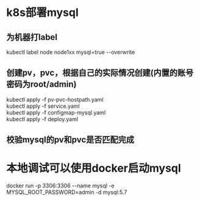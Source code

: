 # k8s部署mysql 

## 为机器打label 
kubectl label node node1xx mysql=true --overwrite

## 创建pv，pvc，根据自己的实际情况创建(内置的账号密码为root/admin)
kubectl apply -f pv-pvc-hostpath.yaml   
kubectl apply -f service.yaml     
kubectl apply -f configmap-mysql.yaml   
kubectl apply -f deploy.yaml  

## 校验mysql的pv和pvc是否匹配完成

# 本地调试可以使用docker启动mysql
docker run -p 3306:3306 --name mysql -e MYSQL_ROOT_PASSWORD=admin -d mysql:5.7  
